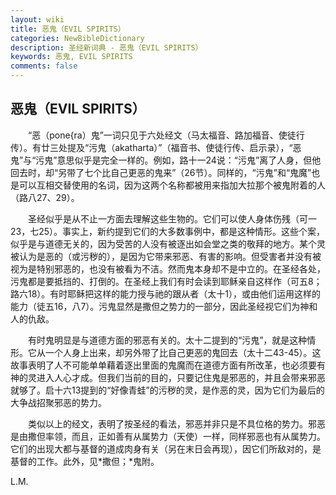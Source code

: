 ```yaml
---
layout: wiki
title: 恶鬼（EVIL SPIRITS）
categories: NewBibleDictionary
description: 圣经新词典 - 恶鬼（EVIL SPIRITS）
keywords: 恶鬼, EVIL SPIRITS
comments: false
---
```


## 恶鬼（EVIL SPIRITS）

　　“恶（pone{ra）鬼”一词只见于六处经文（马太福音、路加福音、使徒行传）。有廿三处提及“污鬼（akatharta）”（福音书、使徒行传、启示录），“恶鬼”与“污鬼”意思似乎是完全一样的。例如，路十一24说：“污鬼”离了人身，但他回去时，却“另带了七个比自己更恶的鬼来”（26节）。同样的，“污鬼”和“鬼魔”也是可以互相交替使用的名词，因为这两个名称都被用来指加大拉那个被鬼附着的人（路八27、29）。

　　圣经似乎是从不止一方面去理解这些生物的。它们可以使人身体伤残（可一23，七25）。事实上，新约提到它们的大多数事例中，都是这种情形。这些个案，似乎是与道德无关的，因为受苦的人没有被逐出如会堂之类的敬拜的地方。某个灵被认为是恶的（或污秽的），是因为它带来邪恶、有害的影响。但受害者并没有被视为是特别邪恶的，也没有被看为不洁。然而鬼本身却不是中立的。在圣经各处，污鬼都是要抵挡的、打倒的。在圣经上我们有时会读到耶稣亲自这样作（可五8；路六18）。有时耶稣把这样的能力授与祂的跟从者（太十1），或由他们运用这样的能力（徒五16，八7）。污鬼显然是撒但之势力的一部分，因此圣经视它们为神和人的仇敌。

　　有时鬼明显是与道德方面的邪恶有关的。太十二提到的“污鬼”，就是这种情形。它从一个人身上出来，却另外带了比自己更恶的鬼回去（太十二43-45）。这故事表明了人不可能单单藉着逐出里面的鬼魔而在道德方面有所改革，也必须要有神的灵进入人心才成。但我们当前的目的，只要记住鬼是邪恶的，并且会带来邪恶就够了。启十六13提到的“好像青蛙”的污秽的灵，是作恶的灵，因为它们为最后的大争战招聚邪恶的势力。

　　类似以上的经文，表明了按圣经的看法，邪恶并非只是不具位格的势力。邪恶是由撒但率领，而且，正如善有从属势力（天使）一样，同样邪恶也有从属势力。它们的出现大都与基督的道成肉身有关（另在末日会再现），因它们所敌对的，是基督的工作。此外，见*撒但；*鬼附。

L.M.









